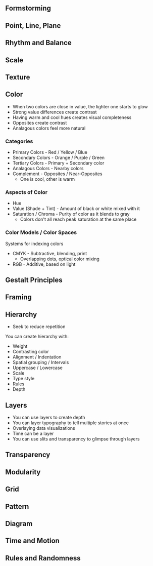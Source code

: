## Formstorming

## Point, Line, Plane

## Rhythm and Balance

## Scale

## Texture

## Color

* When two colors are close in value, the lighter one starts to glow
* Strong value differences create contrast
* Having warm and cool hues creates visual completeness
* Opposites create contrast
* Analagous colors feel more natural

### Categories

* Primary Colors - Red / Yellow / Blue
* Secondary Colors - Orange / Purple /  Green
* Tertiary Colors - Primary + Secondary color
* Analagous Colors - Nearby colors
* Complement - Opposites / Near-Opposites
    * One is cool, other is warm

### Aspects of Color

* Hue
* Value (Shade + Tint) - Amount of black or white mixed with it
* Saturation / Chroma - Purity of color as it blends to gray
    * Colors don't all reach peak saturation at the same place

### Color Models / Color Spaces

Systems for indexing colors

* CMYK - Subtractive, blending, print
    * Overlapping dots, optical color mixing
* RGB - Additive, based on light

## Gestalt Principles

## Framing

## Hierarchy

* Seek to reduce repetition

You can create hierarchy with:

* Weight
* Contrasting color
* Alignment / Indentation
* Spatial grouping / Intervals
* Uppercase / Lowercase
* Scale
* Type style
* Rules
* Depth

## Layers

* You can use layers to create depth
* You can layer typography to tell multiple stories at once
* Overlaying data visualizations
* Time can be a layer
* You can use slits and transparency to glimpse through layers

## Transparency

## Modularity

## Grid

## Pattern

## Diagram

## Time and Motion

## Rules and Randomness
